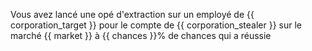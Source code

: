 Vous avez lancé une opé d'extraction sur un employé de {{ corporation_target }} pour le compte de {{ corporation_stealer }} sur le marché {{ market }} à {{ chances }}% de chances qui a réussie
